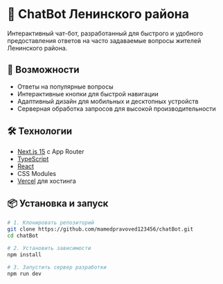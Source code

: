 # 🤖 ChatBot Ленинского района

Интерактивный чат-бот, разработанный для быстрого и удобного предоставления ответов на часто задаваемые вопросы жителей Ленинского района.

## 🚀 Возможности

- Ответы на популярные вопросы
- Интерактивные кнопки для быстрой навигации
- Адаптивный дизайн для мобильных и десктопных устройств
- Серверная обработка запросов для высокой производительности

## 🛠️ Технологии

- [Next.js 15](https://nextjs.org/) с App Router
- [TypeScript](https://www.typescriptlang.org/)
- [React](https://reactjs.org/)
- CSS Modules
- [Vercel](https://vercel.com/) для хостинга

## 📦 Установка и запуск

```bash
# 1. Клонировать репозиторий
git clone https://github.com/mamedpravoved123456/chatBot.git
cd chatBot

# 2. Установить зависимости
npm install

# 3. Запустить сервер разработки
npm run dev
